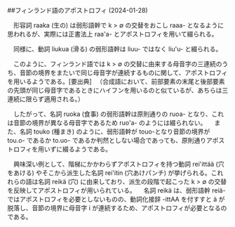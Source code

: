 ##フィンランド語のアポストロフィ (2024-01-28)

　形容詞 raaka (生の) は弱形語幹で k > ∅ の交替をおこし raaa- となるように思われるが、実際には正書法上 raa'a- とアポストロフィを用いて綴られる。

　同様に、動詞 liukua (滑る) の弱形語幹は liuu- ではなく liu'u- と綴られる。

　このように、フィンランド語では k > ∅ の交替に由来する母音字の三連続のうち、音節の境界をまたいで同じ母音字が連続するものに関して、アポストロフィを用いるようである。[要出典]
　（合成語において、前部要素の末尾と後部要素の先頭が同じ母音字であるときにハイフンを用いるのと似ているが、あちらは三連続に限らず適用される。）

　したがって、名詞 ruoka (食事) の弱形語幹は原則通りの ruoa- となり、これは音節の境界が異なる母音字であるため ruo'a- のようには綴られない。
　また、名詞 touko (種まき) のように、弱形語幹が touo-となり音節の境界が tou.o- であるか to.uo- であるか判然としない場合であっても、原則通りアポストロフィを用いずに綴るようである。

　興味深い例として、階梯にかかわらずアポストロフィを持つ動詞 rei'ittää (穴をあける) やそこから派生した名詞 rei'itin (穴あけパンチ) が挙げられる。これれらの語は名詞 reikä (穴) に由来しており、派生の段階で起こった k > ∅ の交替を反映してアポストロフィが用いられている。
　名詞 reikä は、弱形語幹 reiä- ではアポストロフィを必要としないものの、動詞化接辞 -ittAA を付すすと ä が脱落し、音節の境界に母音字 i が連続するため、アポストロフィが必要となるのである。
